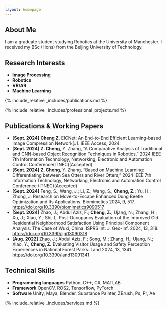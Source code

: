 ```yaml
---
layout: homepage
---
```


## About Me

I am a graduate student studying Robotics at the University of Manchester. I received my BSc (Hons) from the Beijing University of Technology.

## Research Interests

- **Image Processing** 
- **Robotics**
- **VR/AR**
- **Machine Learning**

{% include_relative _includes/publications.md %}


{% include_relative _includes/professional_projects.md %}

## Publications & Working Papers

- **[Sept. 2024]**  **Cheng Z.** EICNet: An End-to-End Efficient Learning-based Image Compression Network[J]. IEEE Access, 2024.
- **[Sept. 2024]**  **Z. Cheng**, Y. Zhang, “A Comparative Analysis of Traditional and CNN-based Object Recognition Techniques in Robotics,” 2024 IEEE 7th Information Technology, Networking, Electronic and Automation Control Conference(ITNEC)(Accepted)
- **[Sept. 2024]**  **Z. Cheng**, Y. Zhang, “Based on Machine Learning: Differentiating between Sea Otters and River Otters,” 2024 IEEE 7th Information Technology, Networking, Electronic and Automation Control Conference (ITNEC)(Accepted)
- **[Sept. 2024]**  Feng, S.; Wang, J.; Li, Z.; Wang, S.; **Cheng, Z.**; Yu, H.; Zhong, J. Research on Move-to-Escape Enhanced Dung Beetle Optimization and Its Applications. Biomimetics 2024, 9, 517. https://doi.org/10.3390/biomimetics9090517
- **[Sept. 2024]**  Zhao, J.; Abdul Aziz, F.; **Cheng, Z.**; Ujang, N.; Zhang, H.; Xu, J.; Xiao, Y.; Shi, L. Post-Occupancy Evaluation of the Improved Old Residential Neighborhood Satisfaction Using Principal Component Analysis: The Case of Wuxi, China. ISPRS Int. J. Geo-Inf. 2024, 13, 318. https://doi.org/10.3390/ijgi13090318 
- **[Aug. 2022]**  Zhao, J.; Abdul Aziz, F.; Song, M.; Zhang, H.; Ujang, N.; Xiao, Y.; **Cheng, Z.** Evaluating Visitor Usage and Safety Perception Experiences in National Forest Parks. Land 2024, 13, 1341. https://doi.org/10.3390/land13091341 

## Technical Skills

- **Programming languages**  Python, C++, C#, MATLAB
- **Framework**  OpenCV, ROS2, Tensorflow, PyTorch
- **Software**  Unity, Maya, Blender, Substance Painter, ZBrush, Ps, Pr, Ae




{% include_relative _includes/services.md %}
